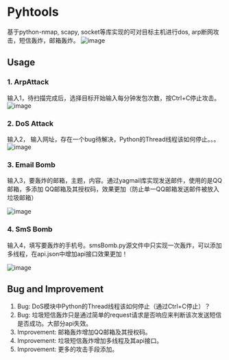 # Pyhtools
  基于python-nmap, scapy, socket等库实现的可对目标主机进行dos, arp断网攻击，短信轰炸，邮箱轰炸。
![image](https://user-images.githubusercontent.com/102849988/215247341-69c5970f-c1cb-4c33-8496-a6d47d0c078a.png)

## Usage
### 1. ArpAttack
输入1，待扫描完成后，选择目标开始输入每分钟发包次数，按Ctrl+C停止攻击。
![image](https://user-images.githubusercontent.com/102849988/215247970-903bb90c-14e1-4fa5-bb9c-afc665a1cfd6.png)
### 2. DoS Attack
输入2， 输入网址，存在一个bug待解决，Python的Thread线程该如何停止。。。
![image](https://user-images.githubusercontent.com/102849988/215248058-56232ea8-d59c-4a4b-a85d-8e7ee849fc3d.png)
### 3. Email Bomb
输入3，要轰炸的邮箱，主题，内容。通过yagmail库实现发送邮件，使用的是QQ邮箱，多添加
QQ邮箱及其授权码，效果更加（防止单一QQ邮箱发送邮件被放入垃圾邮箱）

![image](https://user-images.githubusercontent.com/102849988/215248094-53be6daf-6675-4570-9d81-8d5154e31e4c.png)
### 4. SmS Bomb
输入4，填写要轰炸的手机号。smsBomb.py源文件中只实现一次轰炸，可以添加多线程，在api.json中增加api接口效果更加！

![image](https://user-images.githubusercontent.com/102849988/215248252-505efad1-83b8-401d-92d4-805c13bb9de5.png)

## Bug and Improvement
1. Bug: DoS模块中Python的Thread线程该如何停止（通过Ctrl+C停止）？
2. Bug: 垃圾短信轰炸只是通过简单的request请求是否响应来判断该次发送短信是否成功。大部分api失效。
3. Improvement: 邮箱轰炸增加QQ邮箱及其授权码。
4. Improvement: 垃圾短信轰炸增加多线程及其api接口。
5. Improvement: 更多的攻击手段添加。



